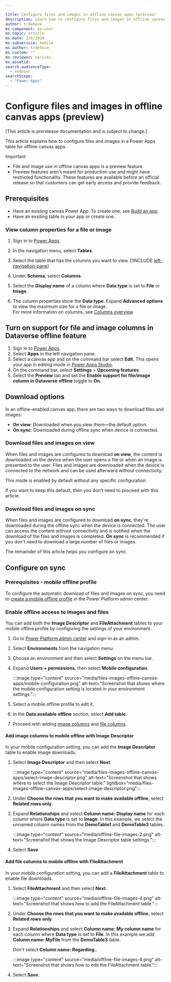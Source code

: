 ```yaml
---

title: Configure files and images in offline canvas apps (preview)
description: Learn how to configure files and images in offline canvas apps.
author: trdehove
ms.component: pa-user
ms.topic: article
ms.date: 2/6/2024
ms.subservice: mobile
ms.author: trdehove
ms.custom: ""
ms.reviewer: sericks
ms.assetid: 
search.audienceType: 
  - enduser
searchScope:
  - "Power Apps"
---
```


# Configure files and images in offline canvas apps (preview)

[This article is prerelease documentation and is subject to change.]

This article explains how to configure files and images in a Power Apps table for offline canvas apps.

> [!IMPORTANT]
>
> - File and image use in offline canvas apps is a preview feature.
> - Preview features aren't meant for production use and might have restricted functionality. These features are available before an official release so that customers can get early access and provide feedback.

## Prerequisites

- Have an existing canvas Power App. To create one, see [Build an app](/maker/canvas-apps/getting-started.md#build-an-app).
- Have an exsiting table in your app or create one.

### View column properties for a file or image

1. Sign in to [Power Apps](https://make.powerapps.com).

1. In the navigation menu, select **Tables**.

1. Select the table that has the columns you want to view. [!INCLUDE [left-navigation-pane](../../includes/left-navigation-pane.md)] 

1. Under **Schema**, select **Columns**.
  
1. Select the **Display name** of a column where **Data type** is set to **File** or **Image**.

1. The column properties show the **Data type**. Expand **Advanced options** to view the maximum size for a file or image.
   <br> For more information on columns, see [Columns overview](../maker/data-platform/fields-overview.md).


## Turn on support for file and image columns in Dataverse offline feature

1. Sign in to [Power Apps](https://make.powerapps.com).
1. Select **Apps** in the left navigation pane.
1. Select a canvas app and on the command bar select **Edit**. This opens your app in editing mode in [Power Apps Studio](../maker/canvas-apps/power-apps-studio.md).
1. On the command bar, select **Settings** > **Upcoming features**.
2. Select the **Preview** tab and set the **Enable support for file/image column in Dataverse offline** toggle to **On**.

## Download options

In an offline-enabled canvas app, there are two ways to download files and images:

- **On view**: Downloaded when you view them—the default option.
- **On sync**: Downloaded during offline sync when device is connected.

### Download files and images on view

When files and images are configured to download **on view**, the content is downloaded on the device when the user opens a file or when an image is presented to the user. Files and images are downloaded when the device is connected to the network and can be used afterward without connectivity.

This mode is enabled by default without any specific configuration.

If you want to keep this default, then you don't need to proceed with this article.

### Download files and images on sync

When files and images are configured to download **on sync**, they're downloaded during the offline sync when the device is connected. The user can access the content without connectivity and is notified when the download of the files and images is completed. **On sync** is recommended if you don't need to download a large number of files or images.

The remainder of this article helps you configure on sync.

## Configure on sync

### Prerequisites - mobile offline profile

To configure the automatic download of files and images on sync, you need to  [create a mobile offline profile](canvas-mobile-offline-setup.md#create-a-mobile-offline-profile) in the Power Platform admin center.

### Enable offline access to images and files

You can add both the **Image Descriptor** and **FileAttachment** tables to your mobile offline profile by configuring the settings of your environment.

1. Go to [Power Platform admin center](https://admin.powerplatform.microsoft.com) and sign-in as an admin.

1. Select **Environments** from the navigation menu.

1. Choose an environment and then select **Settings** on the menu bar.

1. Expand **Users + permissions**, then select **Mobile configuration**.

   :::image type="content" source="media/files-images-offline-canvas-apps/mobile-configuration.png" alt-text="Screenshot that shows where the mobile configuration setting is located in your environment settings.":::

1. Select a mobile offline profile to edit it.

1. In the **Data available offline** section, select **Add table**.

1. Proceed with adding [image columns](#add-image-columns-to-mobile-offline-with-image-descriptor) and [file columns](#add-file-columns-to-mobile-offline-with-fileattachment).

#### Add image columns to mobile offline with Image Descriptor

In your mobile configuration setting, you can add the **Image Descriptor** table to enable image downloads.

1. Select **Image Descriptor** and then select **Next**.

   :::image type="content" source="media/files-images-offline-canvas-apps/select-image-descriptor.png" alt-text="Screenshot that shows where to select the Image Descriptor table." lightbox="media/files-images-offline-canvas-apps/select-image-descriptor.png":::

1. Under **Choose the rows that you want to make available offline**, select **Related rows only**.

1. Expand **Relationships** and select **Column name: Display name** for each column where **Data type** is set to **Image**. In this example, we select the unnamed column names from the **DemoTable1** and **DemoTable3** tables.

   :::image type="content" source="media/offline-file-images-2.png" alt-text="Screenshot that shows the Image Descriptor table settings.":::
  
1. Select **Save**.

#### Add file columns to mobile offline with FileAttachment

In your mobile configuration setting, you can add a **FileAttachment** table to enable file downloads.

1. Select **FileAttachment** and then select **Next**.

   :::image type="content" source="media/offline-file-images-4.png" alt-text="Screenshot that shows how to add the FileAttachment table.":::

1. Under **Choose the rows that you want to make available offline**, select **Related rows only**.

1. Expand **Relationships** and select **Column name: My column name** for each column where **Data type** is set to **File**. In this example we add **Column name: MyFile** from the **DemoTable3** table.

   _Don't_ select **Column name: Regarding.**.

   :::image type="content" source="media/offline-file-images-9.png" alt-text="Screenshot that shows how to edit the FileAttachment table.":::

1. Select **Save**.
